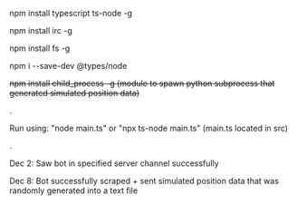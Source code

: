 npm install typescript ts-node -g

npm install irc -g

npm install fs -g

npm i --save-dev @types/node

~~npm install child_process -g (module to spawn python subprocess that generated simulated position data)~~

.

Run using: "node main.ts" or "npx ts-node main.ts" (main.ts located in src)

.

Dec 2: Saw bot in specified server channel successfully

Dec 8: Bot successfully scraped + sent simulated position data that was randomly generated into a text file
